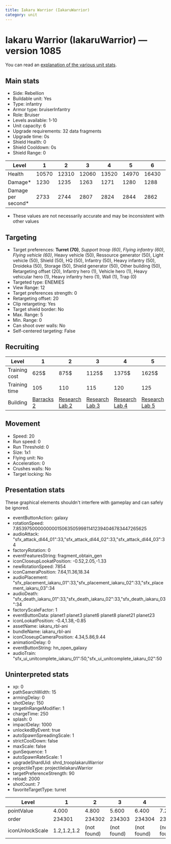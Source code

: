 ```yaml
---
title: Iakaru Warrior (IakaruWarrior)
category: unit
---
```


# Iakaru Warrior (IakaruWarrior) — version 1085

You can read an [explanation  of the various unit stats](unitexplained.md).

## Main stats

  * Side: Rebellion
  * Buildable unit: Yes
  * Type: infantry
  * Armor type: bruiserInfantry
  * Role: Bruiser
  * Levels available: 1-10
  * Unit capacity: 6
  * Upgrade requirements: 32 data fragments
  * Upgrade time: 0s
  * Shield Health: 0
  * Shield Cooldown: 0s
  * Shield Range: 0

|Level             |1    |2    |3    |4    |5    |6    |7    |8    |9    |10   |
|------------------|-----|-----|-----|-----|-----|-----|-----|-----|-----|-----|
|Health            |10570|12310|12060|13520|14970|16430|17950|19440|20930|23880|
|Damage*           |1230 |1235 |1263 |1271 |1280 |1288 |1346 |1380 |1413 |1454 |
|Damage per second*|2733 |2744 |2807 |2824 |2844 |2862 |2991 |3067 |3140 |3231 |

* These values are not necessarily accurate and may be inconsistent with other values

## Targeting

  * Target preferences: **Turret (70)**, _Support troop (60)_, _Flying infantry (60)_, _Flying vehicle (60)_, Heavy vehicle (50), Ressource generator (50), Light vehicle (50), Shield (50), HQ (50), Infantry (50), Heavy infantry (50), Droideka (50), Storage (50), Shield generator (50), Other building (50), Retargeting offset (20), Infantry hero (1), Vehicle hero (1), Heavy vehicular hero (1), Heavy infantry hero (1), Wall (1), Trap (0)
  * Targeted type: ENEMIES
  * View Range: 12
  * Target preferences strength: 0
  * Retargeting offset: 20
  * Clip retargeting: Yes
  * Target shield border: No
  * Max. Range: 5
  * Min. Range: 0
  * Can shoot over walls: No
  * Self-centered targeting: False

## Recruiting

|Level        |1                               |2                                     |3                                     |4                                     |5                                     |6                                     |7                                     |8                                     |9                                     |10                                     |
|-------------|--------------------------------|--------------------------------------|--------------------------------------|--------------------------------------|--------------------------------------|--------------------------------------|--------------------------------------|--------------------------------------|--------------------------------------|---------------------------------------|
|Training cost|625$                            |875$                                  |1125$                                 |1375$                                 |1625$                                 |1875$                                 |2125$                                 |2500$                                 |2625$                                 |2875$                                  |
|Training time|105                             |110                                   |115                                   |120                                   |125                                   |130                                   |135                                   |140                                   |145                                   |150                                    |
|Building     |[Barracks 2](rebelBarracks.html)|[Research Lab 2](rebelOffenseLab.html)|[Research Lab 3](rebelOffenseLab.html)|[Research Lab 4](rebelOffenseLab.html)|[Research Lab 5](rebelOffenseLab.html)|[Research Lab 6](rebelOffenseLab.html)|[Research Lab 7](rebelOffenseLab.html)|[Research Lab 8](rebelOffenseLab.html)|[Research Lab 9](rebelOffenseLab.html)|[Research Lab 10](rebelOffenseLab.html)|

## Movement

  * Speed: 20
  * Run speed: 0
  * Run Threshold: 0
  * Size: 1x1
  * Flying unit: No
  * Acceleration: 0
  * Crushes walls: No
  * Target locking: No

## Presentation stats

These graphical elements shouldn't interfere with gameplay and can safely be ignored.

  * eventButtonAction: galaxy
  * rotationSpeed: 7.8539750000000001506350599811412394046783447265625
  * audioAttack: "sfx_attack_dl44_01":33,"sfx_attack_dl44_02":33,"sfx_attack_dl44_03":34
  * factoryRotation: 0
  * eventFeaturesString: fragment_obtain_gen
  * iconCloseupLookatPosition: -0.52,2.05,-1.33
  * newRotationSpeed: 7854
  * iconCameraPosition: 7.64,11.36,18.34
  * audioPlacement: "sfx_placement_iakaru_01":33,"sfx_placement_iakaru_02":33,"sfx_placement_iakaru_03":34
  * audioDeath: "sfx_death_iakaru_01":33,"sfx_death_iakaru_02":33,"sfx_death_iakaru_03":34
  * factoryScaleFactor: 1
  * eventButtonData: planet1 planet3 planet6 planet8 planet21 planet23
  * iconLookatPosition: -0.4,1.38,-0.85
  * assetName: iakaru_rbl-ani
  * bundleName: iakaru_rbl-ani
  * iconCloseupCameraPosition: 4.34,5.86,9.44
  * animationDelay: 0
  * eventButtonString: hn_open_galaxy
  * audioTrain: "sfx_ui_unitcomplete_iakaru_01":50,"sfx_ui_unitcomplete_iakaru_02":50

## Uninterpreted stats

  * xp: 0
  * pathSearchWidth: 15
  * armingDelay: 0
  * shotDelay: 150
  * targetInRangeModifier: 1
  * chargeTime: 250
  * splash: 0
  * impactDelay: 1000
  * unlockedByEvent: true
  * autoSpawnSpreadingScale: 1
  * strictCoolDown: false
  * maxScale: false
  * gunSequence: 1
  * autoSpawnRateScale: 1
  * upgradeShardUid: shrd_troopIakaruWarrior
  * projectileType: projectileIakaruWarrior
  * targetPreferenceStrength: 90
  * reload: 2000
  * shotCount: 7
  * favoriteTargetType: turret

|Level          |1          |2          |3          |4          |5          |6          |7          |8          |9          |10         |
|---------------|-----------|-----------|-----------|-----------|-----------|-----------|-----------|-----------|-----------|-----------|
|pointValue     |4.000      |4.800      |5.600      |6.400      |7.200      |8.000      |8.800      |9.600      |10.400     |12.000     |
|order          |234301     |234302     |234303     |234304     |234305     |234306     |234307     |234308     |234309     |234310     |
|iconUnlockScale|1.2,1.2,1.2|(not found)|(not found)|(not found)|(not found)|(not found)|(not found)|(not found)|(not found)|(not found)|

